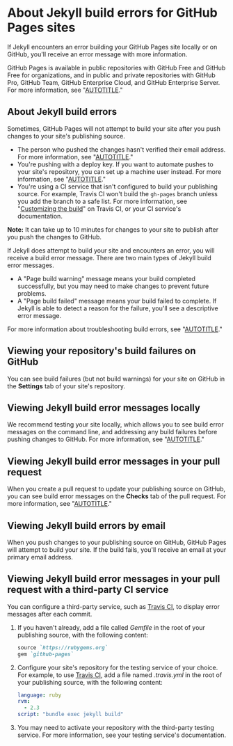 # About Jekyll build errors for GitHub Pages sites

If Jekyll encounters an error building your GitHub Pages site locally or on GitHub, you'll receive an error message with more information.

GitHub Pages is available in public repositories with GitHub Free and GitHub Free for organizations, and in public and private repositories with GitHub Pro, GitHub Team, GitHub Enterprise Cloud, and GitHub Enterprise Server. For more information, see "[AUTOTITLE](/get-started/learning-about-github/githubs-plans)."

## About Jekyll build errors

Sometimes, GitHub Pages will not attempt to build your site after you push changes to your site's publishing source.
- The person who pushed the changes hasn't verified their email address. For more information, see "[AUTOTITLE](/get-started/signing-up-for-github/verifying-your-email-address)."
- You're pushing with a deploy key. If you want to automate pushes to your site's repository, you can set up a machine user instead. For more information, see "[AUTOTITLE](/authentication/connecting-to-github-with-ssh/managing-deploy-keys#machine-users)."
- You're using a CI service that isn't configured to build your publishing source. For example, Travis CI won't build the `gh-pages` branch unless you add the branch to a safe list. For more information, see "[Customizing the build](https://docs.travis-ci.com/user/customizing-the-build/#safelisting-or-blocklisting-branches)" on Travis CI, or your CI service's documentation.

<div class="ghd-spotlight ghd-spotlight-note border rounded-1 my-3 p-3 f5 color-border-accent-emphasis color-bg-accent">

**Note:** It can take up to 10 minutes for changes to your site to publish after you push the changes to GitHub.

</div>

If Jekyll does attempt to build your site and encounters an error, you will receive a build error message. There are two main types of Jekyll build error messages.
- A "Page build warning" message means your build completed successfully, but you may need to make changes to prevent future problems.
- A "Page build failed" message means your build failed to complete. If Jekyll is able to detect a reason for the failure, you'll see a descriptive error message.

For more information about troubleshooting build errors, see "[AUTOTITLE](/pages/setting-up-a-github-pages-site-with-jekyll/troubleshooting-jekyll-build-errors-for-github-pages-sites)."

## Viewing your repository's build failures on GitHub

You can see build failures (but not build warnings) for your site on GitHub in the **Settings** tab of your site's repository.

## Viewing Jekyll build error messages locally

We recommend testing your site locally, which allows you to see build error messages on the command line, and addressing any build failures before pushing changes to GitHub. For more information, see "[AUTOTITLE](/pages/setting-up-a-github-pages-site-with-jekyll/testing-your-github-pages-site-locally-with-jekyll)."

## Viewing Jekyll build error messages in your pull request

When you create a pull request to update your publishing source on GitHub, you can see build error messages on the **Checks** tab of the pull request. For more information, see "[AUTOTITLE](/pull-requests/collaborating-with-pull-requests/collaborating-on-repositories-with-code-quality-features/about-status-checks)."

## Viewing Jekyll build errors by email

When you push changes to your publishing source on GitHub, GitHub Pages will attempt to build your site. If the build fails, you'll receive an email at your primary email address. 

## Viewing Jekyll build error messages in your pull request with a third-party CI service

You can configure a third-party service, such as [Travis CI](https://travis-ci.com/), to display error messages after each commit.

1. If you haven't already, add a file called _Gemfile_ in the root of your publishing source, with the following content:

   ```ruby
   source `https://rubygems.org`
   gem `github-pages`
   ```

1. Configure your site's repository for the testing service of your choice. For example, to use [Travis CI](https://travis-ci.com/), add a file named _.travis.yml_ in the root of your publishing source, with the following content:

   ```yaml
   language: ruby
   rvm:
     - 2.3
   script: "bundle exec jekyll build"
   ```

1. You may need to activate your repository with the third-party testing service. For more information, see your testing service's documentation.
